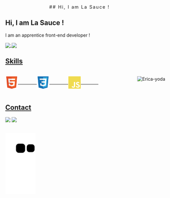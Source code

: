 <style>
    .typewriter {
        width: 100%;
        overflow: hidden;
        /* Ensures the content is not revealed until the animation */
        border-right: .15em solid var(--second-color);
        /* The typwriter cursor */
        white-space: nowrap;
        /* Keeps the content on a single line */
        margin: 0 auto;
        /* Gives that scrolling effect as the typing happens */
        letter-spacing: .15em;
        /* Adjust as needed */
        animation:
            typing 3.5s steps(40, end),
            blink-caret 1.25s step-end infinite;
    }

    /* The typing effect */
    @keyframes typing {
        from {
            width: 0
        }

        to {
            width: 100%
        }
    }

    /* The typewriter cursor effect */
    @keyframes blink-caret {

        from,
        to {
            border-color: transparent
        }

        50% {
            border-color: var(--second-color);
        }
    }
</style>



<div class="typewriter">
## Hi, I am La Sauce ! 
</div>

## Hi, I am La Sauce ! 
I am an apprentice front-end developer !
</br>

 <div>
  <a href="https://github.com/lasauceblanche">
   <img align="center" height="170" src="https://github-readme-stats.vercel.app/api/top-langs/?username=lasauceblanche&layout=compact&langs_count=16&theme=dracula"/>
  <img align="center" src="https://github-readme-stats.vercel.app/api?username=lasauceblanche&show_icons=true&theme=dracula&include_all_commits=true&count_private=true&hide=issues"/>
</div>
 
 ## Skills
<div style="display: inline_block"><br>

  <img height="40" align="center" height="30" width="40" src="https://raw.githubusercontent.com/devicons/devicon/master/icons/html5/html5-original.svg">
 &nbsp;&nbsp;&nbsp;&nbsp;&nbsp;&nbsp;&nbsp;&nbsp;&nbsp;&nbsp;&nbsp;&nbsp;&nbsp;
  <img height="40" align="center" height="30" width="40" src="https://raw.githubusercontent.com/devicons/devicon/master/icons/css3/css3-original.svg">
  &nbsp;&nbsp;&nbsp;&nbsp;&nbsp;&nbsp;&nbsp;&nbsp;&nbsp;&nbsp;&nbsp;&nbsp;&nbsp;

  <img height="40" align="center"  height="30" width="40" src="https://raw.githubusercontent.com/devicons/devicon/master/icons/javascript/javascript-plain.svg">
  &nbsp;&nbsp;&nbsp;&nbsp;&nbsp;&nbsp;&nbsp;&nbsp;&nbsp;&nbsp;&nbsp;&nbsp;&nbsp;



  <img align="right" height="180em" alt="Erica-yoda" src="https://media1.giphy.com/media/Wo0Yw7qwzgQak/giphy.gif?cid=ecf05e47iupbwp969x4oo8dof7trloaz8maagc7xoqd6u73r&ep=v1_gifs_search&rid=giphy.gif&ct=g">
</div>
  
</br>

## Contact 
<div> 
  <a href="https://www.instagram.com/_sweety_riv_/" target="_blank"><img src="https://img.shields.io/badge/-Instagram-%23E4405F?style=for-the-badge&logo=instagram&logoColor=white" target="_blank"></a>
  <a href = "mailto: tom.rivillon@gmail.com"><img src="https://img.shields.io/badge/-Gmail-%23333?style=for-the-badge&logo=gmail&logoColor=white" target="_blank"></a>
 </br>
</br>

 
  ![Snake animation](https://github.com/lasauceblanche/lasauceblanche/blob/output/github-contribution-grid-snake.svg)


</div>
